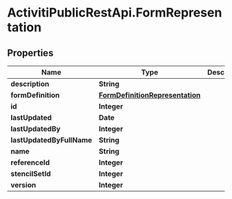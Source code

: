 # ActivitiPublicRestApi.FormRepresentation

## Properties
Name | Type | Description | Notes
------------ | ------------- | ------------- | -------------
**description** | **String** |  | [optional] 
**formDefinition** | [**FormDefinitionRepresentation**](FormDefinitionRepresentation.md) |  | [optional] 
**id** | **Integer** |  | [optional] 
**lastUpdated** | **Date** |  | [optional] 
**lastUpdatedBy** | **Integer** |  | [optional] 
**lastUpdatedByFullName** | **String** |  | [optional] 
**name** | **String** |  | [optional] 
**referenceId** | **Integer** |  | [optional] 
**stencilSetId** | **Integer** |  | [optional] 
**version** | **Integer** |  | [optional] 


